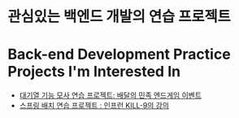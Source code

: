 # 관심있는 백엔드 개발의 연습 프로젝트
# Back-end Development Practice Projects I'm Interested In
- [대기열 기능 모사 연습 프로젝트: 배달의 민족 엔드게임 이벤트](redis-waiting-queue/readme.md)
- [스프링 배치 연습 프로젝트 : 인프런 KILL-9의 강의](/kill-batch-system/readme.md)